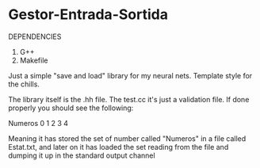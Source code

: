 # Gestor-Entrada-Sortida
DEPENDENCIES
1. G++
2. Makefile



Just a simple "save and load" library for my neural nets. Template style for the chills.

The library itself is the .hh file. 
The test.cc it's just a validation file. If done properly you should see the following:

Numeros
0
1
2
3
4

Meaning it has stored the set of number called "Numeros" in a file called Estat.txt, and later on it has loaded the set reading from the file and dumping it up in the standard output channel
